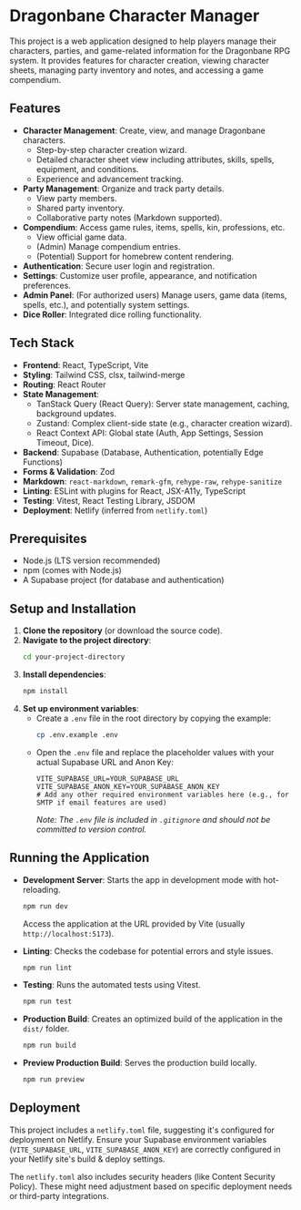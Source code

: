 # Dragonbane Character Manager

This project is a web application designed to help players manage their characters, parties, and game-related information for the Dragonbane RPG system. It provides features for character creation, viewing character sheets, managing party inventory and notes, and accessing a game compendium.

## Features

*   **Character Management**: Create, view, and manage Dragonbane characters.
    *   Step-by-step character creation wizard.
    *   Detailed character sheet view including attributes, skills, spells, equipment, and conditions.
    *   Experience and advancement tracking.
*   **Party Management**: Organize and track party details.
    *   View party members.
    *   Shared party inventory.
    *   Collaborative party notes (Markdown supported).
*   **Compendium**: Access game rules, items, spells, kin, professions, etc.
    *   View official game data.
    *   (Admin) Manage compendium entries.
    *   (Potential) Support for homebrew content rendering.
*   **Authentication**: Secure user login and registration.
*   **Settings**: Customize user profile, appearance, and notification preferences.
*   **Admin Panel**: (For authorized users) Manage users, game data (items, spells, etc.), and potentially system settings.
*   **Dice Roller**: Integrated dice rolling functionality.

## Tech Stack

*   **Frontend**: React, TypeScript, Vite
*   **Styling**: Tailwind CSS, clsx, tailwind-merge
*   **Routing**: React Router
*   **State Management**:
    *   TanStack Query (React Query): Server state management, caching, background updates.
    *   Zustand: Complex client-side state (e.g., character creation wizard).
    *   React Context API: Global state (Auth, App Settings, Session Timeout, Dice).
*   **Backend**: Supabase (Database, Authentication, potentially Edge Functions)
*   **Forms & Validation**: Zod
*   **Markdown**: `react-markdown`, `remark-gfm`, `rehype-raw`, `rehype-sanitize`
*   **Linting**: ESLint with plugins for React, JSX-A11y, TypeScript
*   **Testing**: Vitest, React Testing Library, JSDOM
*   **Deployment**: Netlify (inferred from `netlify.toml`)

## Prerequisites

*   Node.js (LTS version recommended)
*   npm (comes with Node.js)
*   A Supabase project (for database and authentication)

## Setup and Installation

1.  **Clone the repository** (or download the source code).
2.  **Navigate to the project directory**:
    ```bash
    cd your-project-directory
    ```
3.  **Install dependencies**:
    ```bash
    npm install
    ```
4.  **Set up environment variables**:
    *   Create a `.env` file in the root directory by copying the example:
        ```bash
        cp .env.example .env
        ```
    *   Open the `.env` file and replace the placeholder values with your actual Supabase URL and Anon Key:
        ```env
        VITE_SUPABASE_URL=YOUR_SUPABASE_URL
        VITE_SUPABASE_ANON_KEY=YOUR_SUPABASE_ANON_KEY
        # Add any other required environment variables here (e.g., for SMTP if email features are used)
        ```
        *Note: The `.env` file is included in `.gitignore` and should not be committed to version control.*

## Running the Application

*   **Development Server**: Starts the app in development mode with hot-reloading.
    ```bash
    npm run dev
    ```
    Access the application at the URL provided by Vite (usually `http://localhost:5173`).

*   **Linting**: Checks the codebase for potential errors and style issues.
    ```bash
    npm run lint
    ```

*   **Testing**: Runs the automated tests using Vitest.
    ```bash
    npm run test
    ```

*   **Production Build**: Creates an optimized build of the application in the `dist/` folder.
    ```bash
    npm run build
    ```

*   **Preview Production Build**: Serves the production build locally.
    ```bash
    npm run preview
    ```

## Deployment

This project includes a `netlify.toml` file, suggesting it's configured for deployment on Netlify. Ensure your Supabase environment variables (`VITE_SUPABASE_URL`, `VITE_SUPABASE_ANON_KEY`) are correctly configured in your Netlify site's build & deploy settings.

The `netlify.toml` also includes security headers (like Content Security Policy). These might need adjustment based on specific deployment needs or third-party integrations.
